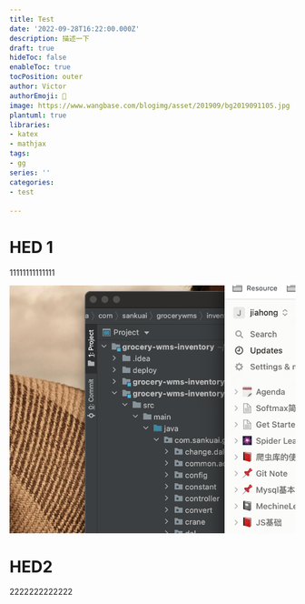 ```yaml
---
title: Test
date: '2022-09-28T16:22:00.000Z'
description: 描述一下
draft: true
hideToc: false
enableToc: true
tocPosition: outer
author: Victor
authorEmoji: 👻
image: https://www.wangbase.com/blogimg/asset/201909/bg2019091105.jpg
plantuml: true
libraries:
- katex
- mathjax
tags:
- gg
series: ''
categories:
- test

---
```






# HED 1

11111111111111



![](https://raw.githubusercontent.com/redisread/Image/master/notionimg/cd/9d/cd9d8339ed2f02082231f2174e219fce.png)





# HED2

2222222222222

